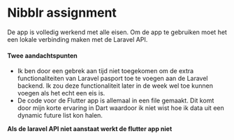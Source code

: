 # Nibblr assignment

De app is volledig werkend met alle eisen. Om de app te gebruiken moet het een lokale verbinding maken met de Laravel API.


#### Twee aandachtspunten
- Ik ben door een gebrek aan tijd niet toegekomen om de extra functionaliteiten van Laravel pasport toe te voegen aan de Laravel backend. Ik zou deze functionaliteit later in de week wel toe kunnen voegen als het echt een eis is.
- De code voor de Flutter app is allemaal in een file gemaakt. Dit komt door mijn korte ervaring in Dart waardoor ik niet wist hoe ik data uit een dynamic future list kon halen.

**Als de laravel API niet aanstaat werkt de flutter app niet**	
